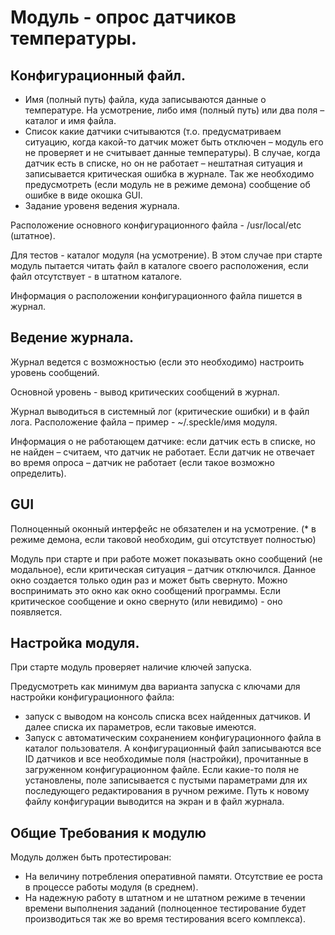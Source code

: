 # Модуль - опрос датчиков температуры.

## Конфигурационный файл. 
* Имя (полный путь) файла, куда записываются данные о температуре. На усмотрение, либо имя (полный путь) или два поля – каталог и имя файла.
* Список какие датчики считываются (т.о. предусматриваем ситуацию, когда какой-то датчик может быть отключен – модуль его не проверяет и не считывает данные температуры). В случае, когда датчик есть в списке, но он не работает – нештатная ситуация и записывается критическая ошибка в журнале. Так же необходимо предусмотреть (если модуль не в режиме демона) сообщение об ошибке в виде окошка GUI.
* Задание уровеня ведения журнала.

Расположение основного конфигурационного файла - /usr/local/etc (штатное).

Для тестов - каталог модуля (на усмотрение). В этом случае при старте модуль пытается читать файл в каталоге своего расположения, если файл отсутствует - в штатном каталоге.

Информация о расположении конфигурационного файла пишется в журнал.

## Ведение журнала.
Журнал ведется с возможностью (если это необходимо) настроить уровень сообщений.

Основной уровень - вывод критических сообщений в журнал.

Журнал выводиться в системный лог (критические ошибки) и в файл лога. Расположение файла – пример - ~/.speckle/имя модуля.

Информация о не работающем датчике: если датчик есть в списке, но не найден – считаем, что датчик не работает. Если датчик не отвечает во время опроса – датчик не работает (если такое возможно определить).

## GUI
Полноценный оконный интерфейс не обязателен и на усмотрение. (* в режиме демона, если таковой необходим, gui отсутствует полностью)

Модуль при старте и при работе может показывать окно сообщений (не модальное), если критическая ситуация – датчик отключился. Данное окно создается только один раз и может быть свернуто. Можно воспринимать это окно как окно сообщений программы. Если критическое сообщение и окно свернуто (или невидимо) - оно появляется.

## Настройка модуля.
При старте модуль проверяет наличие ключей запуска.

Предусмотреть как минимум два варианта запуска с ключами для настройки конфигурационного файла:

* запуск с выводом на консоль списка всех найденных датчиков. И далее списка их параметров, если таковые имеются.
* Запуск с автоматическим сохранением конфигурационного файла в каталог пользователя. A конфигурационный файл записываются все ID датчиков и все необходимые поля (настройки), прочитанные в загруженном конфигурационном файле. Если какие-то поля не установлены, поле записывается с пустыми параметрами для их последующего редактирования в ручном режиме. Путь к новому файлу конфигурации выводится на экран и в файл журнала.

## Общие Требования к модулю

Модуль должен быть протестирован:
* На величину потребления оперативной памяти. Отсутствие ее роста в процессе работы модуля (в среднем).
* На надежную работу в штатном и не штатном режиме в течении времени выполнения заданий (полноценное тестирование будет производиться так же во время тестирования всего комплекса).


